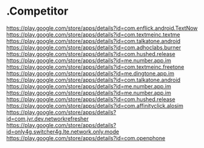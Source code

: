 # .Competitor
https://play.google.com/store/apps/details?id=com.enflick.android.TextNow https://play.google.com/store/apps/details?id=com.textmeinc.textme https://play.google.com/store/apps/details?id=com.talkatone.android https://play.google.com/store/apps/details?id=com.adhoclabs.burner https://play.google.com/store/apps/details?id=com.hushed.release https://play.google.com/store/apps/details?id=me.number.app.im https://play.google.com/store/apps/details?id=com.textmeinc.freetone https://play.google.com/store/apps/details?id=me.dingtone.app.im https://play.google.com/store/apps/details?id=com.talkatone.android https://play.google.com/store/apps/details?id=me.number.app.im https://play.google.com/store/apps/details?id=me.number.app.im https://play.google.com/store/apps/details?id=com.hushed.release https://play.google.com/store/apps/details?id=com.affinityclick.alosim https://play.google.com/store/apps/details?id=com.jvr.dev.networkrefresher https://play.google.com/store/apps/details?id=only4g.switcher4g.lte.network.only.mode https://play.google.com/store/apps/details?id=com.openphone
